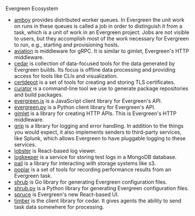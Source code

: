 Evergreen Ecosystem

* [amboy](https://github.com/mongodb/amboy) provides distributed worker queues.
  In Evergreen the unit work on runs in these queues is called a job in order to
  distinguish it from a task, which is a unit of work in an Evergreen project.
  Jobs are not visible to users, but they accomplish most of the work necessary
  for Evergreen to run, e.g., starting and provisioning hosts.
* [aviation](https://github.com/evergreen-ci/aviation) is middleware for gRPC.
  It is similar to gimlet, Evergreen's HTTP middleware.
* [cedar](https://github.com/evergreen-ci/cedar) is collection of data-focused
  tools for the data generated by Evergreen builds. Its focus is offline data
  processing and providing access for tools like CLIs and visualization.
* [certdepot](https://github.com/evergreen-ci/certdepot) is a set of tools for
  creating and storing TLS certificates.
* [curator](https://github.com/mongodb/curator) is a command-line tool we use to
  generate package repositories and build packages.
* [evergreen.js](https://github.com/evergreen-ci/evergreen.js) is a JavaScript
  client library for Evergreen's API.
* [evergreen.py](https://github.com/evergreen-ci/evergreen.py) is a Python
  client library for Evergreen's API.
* [gimlet](https://github.com/evergreen-ci/gimlet) is a library for creating
  HTTP APIs. This is Evergreen's HTTP middleware.
* [grip](https://github.com/mongodb/grip) is a library for logging and error
  handling. In addition to the things you would expect, it also implements
  senders to third-party services, like Splunk, which allows Evergreen to have
  pluggable logging to these services.
* [lobster](https://github.com/evergreen-ci/lobster) is React-based log viewer.
* [logkeeper](https://github.com/evergreen-ci/logkeeper) is a service for
  storing test logs in a MongoDB database.
* [pail](https://github.com/evergreen-ci/pail) is a library for interacting
  with storage systems like s3.
* [poplar](https://github.com/evergreen-ci/poplar) is a set of tools for
  recording performance results from an Evergreen task.
* [shrub](https://github.com/evergreen-ci/shrub) is Go library for generating
  Evergreen configuration files.
* [shrub.py](https://github.com/evergreen-ci/shrub.py) is a Python library for
  generating Evergreen configuration files. 
* [spruce](https://github.com/evergreen-ci/spruce) is Evergreen's new
  React-based UI.
* [timber](https://github.com/evergreen-ci/timber) is the client library for
  cedar. It gives agents the ability to send task data somewhere for processing.
